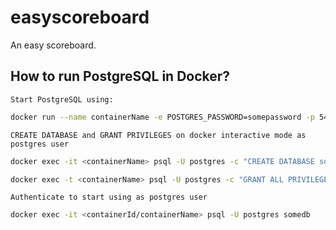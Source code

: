 # easyscoreboard
An easy scoreboard.


## How to run PostgreSQL in Docker?

`Start PostgreSQL using:`

```bash
docker run --name containerName -e POSTGRES_PASSWORD=somepassword -p 5432:5432 -d postgres:latest
```

`CREATE DATABASE and GRANT PRIVILEGES on docker interactive mode as postgres user`

```bash
docker exec -it <containerName> psql -U postgres -c "CREATE DATABASE somedb ENCODING 'LATIN1' TEMPLATE template0 LC_COLLATE 'C' LC_CTYPE 'C';"

docker exec -t <containerName> psql -U postgres -c "GRANT ALL PRIVILEGES ON DATABASE somedb TO postgres;"
```

`Authenticate to start using as postgres user`

```bash
docker exec -it <containerId/containerName> psql -U postgres somedb
```



